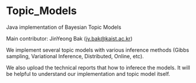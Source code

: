 Topic_Models
============

Java implementation of Bayesian Topic Models

Main contributor: JinYeong Bak (jy.bak@kaist.ac.kr)

We implement several topic models with various inference methods (Gibbs sampling, Variational Inference, Distributed, Online, etc).

We also upload the technical reports that how to inferece the models. It will be helpful to understand our implementation and topic model itself.